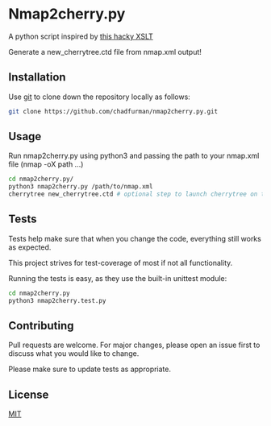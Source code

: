 # Nmap2cherry.py 

A python script inspired by [this hacky XSLT](https://github.com/CBonnell/nmap2cherry)

Generate a new_cherrytree.ctd file from nmap.xml output!

## Installation

Use [git](https://guides.github.com/introduction/git-handbook/) to clone down the repository locally as follows:

```bash
git clone https://github.com/chadfurman/nmap2cherry.py.git
```

## Usage

Run nmap2cherry.py using python3 and passing the path to your nmap.xml file (nmap -oX path ...)

```bash
cd nmap2cherry.py/
python3 nmap2cherry.py /path/to/nmap.xml
cherrytree new_cherrytree.ctd # optional step to launch cherrytree on the newly created .ctd file
```

## Tests

Tests help make sure that when you change the code, everything still works as expected.

This project strives for test-coverage of most if not all functionality.

Running the tests is easy, as they use the built-in unittest module:

```bash
cd nmap2cherry.py
python3 nmap2cherry.test.py
```

## Contributing
Pull requests are welcome. For major changes, please open an issue first to discuss what you would like to change.

Please make sure to update tests as appropriate.

## License
[MIT](https://choosealicense.com/licenses/mit/)
